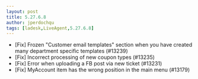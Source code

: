 ```yaml
---
layout: post
title: 5.27.6.8
author: jperdochqu
tags: [ladesk,LiveAgent,5.27.6.8]
---
```


- [Fix] Frozen "Customer email templates" section when you have created many department specific templates (#13239)
- [Fix] Incorrect processing of new coupon types (#13235)
- [Fix] Error when uploading a FB post via new ticket (#13231)
- [Fix] MyAccount item has the wrong position in the main menu (#13179)
